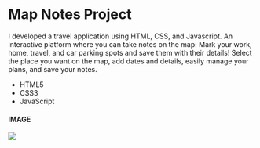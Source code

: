 <h1>Map Notes Project</h1>

I developed a travel application using HTML, CSS, and Javascript. An interactive platform where you can take notes on the map: Mark your work, home, travel, and car parking spots and save them with their details! Select the place you want on the map, add dates and details, easily manage your plans, and save your notes.



- HTML5
- CSS3
- JavaScript


<h4>IMAGE</h4>

![](images/Screen%20Recording%202024-04-18%20at%2008.49.25.21%20PM.gif)

